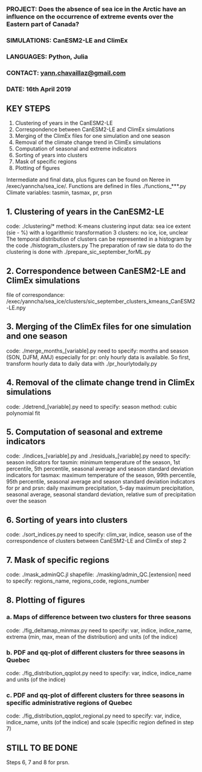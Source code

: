 ### PROJECT: Does the absence of sea ice in the Arctic have an influence on the occurrence of extreme events over the Eastern part of Canada?
### SIMULATIONS: CanESM2-LE and ClimEx
### LANGUAGES: Python, Julia
### CONTACT: yann.chavaillaz@gmail.com
### DATE: 16th April 2019

## KEY STEPS
1. Clustering of years in the CanESM2-LE
2. Correspondence between CanESM2-LE and ClimEx simulations
3. Merging of the ClimEx files for one simulation and one season
4. Removal of the climate change trend in ClimEx simulations
5. Computation of seasonal and extreme indicators
6. Sorting of years into clusters
7. Mask of specific regions
8. Plotting of figures

Intermediate and final data, plus figures can be found on Neree in /exec/yanncha/sea_ice/.
Functions are defined in files ./functions_***.py
Climate variables: tasmin, tasmax, pr, prsn

## 1. Clustering of years in the CanESM2-LE
code: ./clustering/*
method: K-means clustering
input data: sea ice extent (sie - %) with a logarithmic transformation
3 clusters: no ice, ice, unclear
The temporal distribution of clusters can be represented in a histogram by the code ./histogram_clusters.py
The preparation of raw sie data to do the clustering is done with ./prepare_sic_september_forML.py

## 2. Correspondence between CanESM2-LE and ClimEx simulations
file of correspondance: /exec/yanncha/sea_ice/clusters/sic_september_clusters_kmeans_CanESM2-LE.npy

## 3. Merging of the ClimEx files for one simulation and one season
code: ./merge_months_[variable].py
need to specify: months and season (SON, DJFM, AMJ)
especially for pr: only hourly data is available. So first, transform hourly data to daily data with ./pr_hourlytodaily.py

## 4. Removal of the climate change trend in ClimEx simulations
code: ./detrend_[variable].py
need to specify: season
method: cubic polynomial fit

## 5. Computation of seasonal and extreme indicators
code: ./indices_[variable].py and ./residuals_[variable].py
need to specify: season
indicators for tasmin: minimum temperature of the season, 1st percentile, 5th percentile, seasonal average and season standard deviation
indicators for tasmax: maximum temperature of the season, 99th percentile, 95th percentile, seasonal average and season standard deviation
indicators for pr and prsn: daily maximum precipitation, 5-day maximum precipitation, seasonal average, seasonal standard deviation, relative sum of precipitation over the season

## 6. Sorting of years into clusters
code: ./sort_indices.py
need to specify: clim_var, indice, season
use of the correspondence of clusters between CanESM2-LE and ClimEx of step 2

## 7. Mask of specific regions
code: ./mask_adminQC.jl
shapefile: ./masking/admin_QC.[extension]
need to specify: regions_name, regions_code, regions_number

## 8. Plotting of figures
### a. Maps of difference between two clusters for three seasons
code: ./fig_deltamap_minmax.py
need to specify: var, indice, indice_name, extrema (min, max, mean of the distribution) and units (of the indice)
### b. PDF and qq-plot of different clusters for three seasons in Quebec
code: ./fig_distribution_qqplot.py
need to specify: var, indice, indice_name and units (of the indice)
### c. PDF and qq-plot of different clusters for three seasons in specific administrative regions of Quebec
code: ./fig_distribution_qqplot_regional.py
need to specify: var, indice, indice_name, units (of the indice) and scale (specific region defined in step 7)

## STILL TO BE DONE 
Steps 6, 7 and 8 for prsn.

